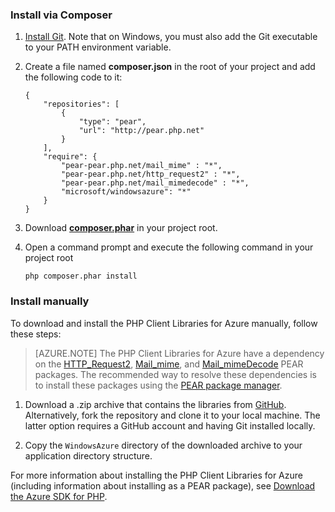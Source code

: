 ### Install via Composer

1. [Install Git][install-git]. Note that on Windows, you must also add the Git executable to your PATH environment variable. 

2. Create a file named **composer.json** in the root of your project and add the following code to it:

	```
	{
	    "repositories": [
	        {
	            "type": "pear",
	            "url": "http://pear.php.net"
	        }
	    ],
	    "require": {
	        "pear-pear.php.net/mail_mime" : "*",
	        "pear-pear.php.net/http_request2" : "*",
	        "pear-pear.php.net/mail_mimedecode" : "*",
	        "microsoft/windowsazure": "*"
	    }
	}
	```

3. Download **[composer.phar][composer-phar]** in your project root.

4. Open a command prompt and execute the following command in your project root

	```
	php composer.phar install
	```

### Install manually

To download and install the PHP Client Libraries for Azure manually, follow these steps:

> [AZURE.NOTE] The PHP Client Libraries for Azure have a dependency on the [HTTP_Request2](http://pear.php.net/package/HTTP_Request2), [Mail_mime](http://pear.php.net/package/Mail_mime), and [Mail_mimeDecode](http://pear.php.net/package/Mail_mimeDecode) PEAR packages. The recommended way to resolve these dependencies is to install these packages using the [PEAR package manager](http://pear.php.net/manual/en/installation.php).
 
1. Download a .zip archive that contains the libraries from [GitHub][php-sdk-github]. Alternatively, fork the repository and clone it to your local machine. The latter option requires a GitHub account and having Git installed locally.
	
2. Copy the `WindowsAzure` directory of the downloaded archive to your application directory structure.

For more information about installing the PHP Client Libraries for Azure (including information about installing as a PEAR package), see [Download the Azure SDK for PHP][download-SDK-PHP].

[php-sdk-github]: http://go.microsoft.com/fwlink/?LinkId=252719
[install-git]: http://git-scm.com/book/en/Getting-Started-Installing-Git
[download-SDK-PHP]: php-download-sdk
[composer-phar]: http://getcomposer.org/composer.phar
